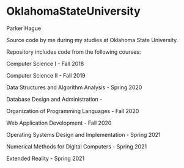 # OklahomaStateUniversity

Parker Hague

Source code by me during my studies at Oklahoma State University.

Repository includes code from the following courses:

Computer Science I - Fall 2018

Computer Science II - Fall 2019

Data Structures and Algorithm Analysis - Spring 2020

Database Design and Administration - 

Organization of Programming Languages - Fall 2020

Web Application Development - Fall 2020

Operating Systems Design and Implementation - Spring 2021

Numerical Methods for Digital Computers - Spring 2021

Extended Reality - Spring 2021